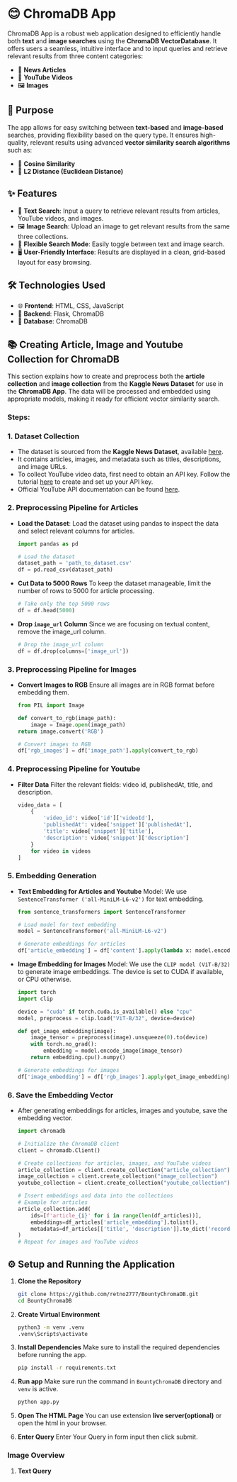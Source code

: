 # 😊 ChromaDB App

ChromaDB App is a robust web application designed to efficiently handle both **text** and **image searches** using the **ChromaDB VectorDatabase**. It offers users a seamless, intuitive interface and to input queries and retrieve relevant results from three content categories:

- 📰 **News Articles**
- 🎥 **YouTube Videos**
- 🖼️ **Images**

## 🎯 Purpose
The app allows for easy switching between **text-based** and **image-based** searches, providing flexibility based on the query type. It ensures high-quality, relevant results using advanced **vector similarity search algorithms** such as:

- 📏 **Cosine Similarity**
- 📐 **L2 Distance (Euclidean Distance)**

## ✨ Features

- 📝 **Text Search**: Input a query to retrieve relevant results from articles, YouTube videos, and images.
- 🖼️ **Image Search**: Upload an image to get relevant results from the same three collections.
- 🔄 **Flexible Search Mode**: Easily toggle between text and image search.
- 🖥️ **User-Friendly Interface**: Results are displayed in a clean, grid-based layout for easy browsing.

## 🛠️ Technologies Used

- 🌐 **Frontend**: HTML, CSS, JavaScript
- 🔧 **Backend**: Flask, ChromaDB
- 💾 **Database**: ChromaDB


## 📚 Creating Article, Image and Youtube Collection for ChromaDB

This section explains how to create and preprocess both the **article collection** and **image collection** from the **Kaggle News Dataset** for use in the **ChromaDB App**. The data will be processed and embedded using appropriate models, making it ready for efficient vector similarity search.

### Steps:

### 1. Dataset Collection
- The dataset is sourced from the **Kaggle News Dataset**, available [here](https://www.kaggle.com/datasets/mdkabinhasan/news-dataset-with-images).
- It contains articles, images, and metadata such as titles, descriptions, and image URLs.
- To collect YouTube video data, first need to obtain an API key. Follow the tutorial [here](https://www.getphyllo.com/post/how-to-get-youtube-api-key) to create and set up your API key.
- Official YouTube API documentation can be found [here](https://developers.google.com/youtube/v3/docs/?apix=true).

### 2. Preprocessing Pipeline for Articles

- **Load the Dataset**:
    Load the dataset using pandas to inspect the data and select relevant columns for articles.

    ```python
    import pandas as pd

    # Load the dataset
    dataset_path = 'path_to_dataset.csv'
    df = pd.read_csv(dataset_path)
    ```
- **Cut Data to 5000 Rows**
    To keep the dataset manageable, limit the number of rows to 5000 for article processing.

    ```python 
    # Take only the top 5000 rows
    df = df.head(5000)
    ```
-  **Drop `image_url` Column**
    Since we are focusing on textual content, remove the image_url column.
    ```python
    # Drop the image_url column
    df = df.drop(columns=['image_url'])
    ```
### 3. Preprocessing Pipeline for Images

- **Convert Images to RGB**
    Ensure all images are in RGB format before embedding them.
    ```python
    from PIL import Image
    
    def convert_to_rgb(image_path):
        image = Image.open(image_path)
    return image.convert('RGB')

    # Convert images to RGB
    df['rgb_images'] = df['image_path'].apply(convert_to_rgb)
    ```
### 4.  Preprocessing Pipeline for Youtube
- **Filter Data**
    Filter the relevant fields: video id, publishedAt, title, and description.
    ```python
    video_data = [
        {
            'video_id': video['id']['videoId'],
            'publishedAt': video['snippet']['publishedAt'],
            'title': video['snippet']['title'],
            'description': video['snippet']['description']
        }
        for video in videos
    ]
    ```
### 5. Embedding Generation
-   **Text Embedding for Articles and Youtube**
    Model: We use `SentenceTransformer ('all-MiniLM-L6-v2')` for text embedding.
    ```python
    from sentence_transformers import SentenceTransformer

    # Load model for text embedding
    model = SentenceTransformer('all-MiniLM-L6-v2')

    # Generate embeddings for articles
    df['article_embedding'] = df['content'].apply(lambda x: model.encode(x))
    ```
- **Image Embedding for Images**
    Model: We use the `CLIP model (ViT-B/32)` to generate image embeddings. The device is set to CUDA if available, or CPU otherwise.
    ```python 
    import torch
    import clip

    device = "cuda" if torch.cuda.is_available() else "cpu"
    model, preprocess = clip.load("ViT-B/32", device=device)

    def get_image_embedding(image):
        image_tensor = preprocess(image).unsqueeze(0).to(device)
        with torch.no_grad():
            embedding = model.encode_image(image_tensor)
        return embedding.cpu().numpy()

    # Generate embeddings for images
    df['image_embedding'] = df['rgb_images'].apply(get_image_embedding)
    ```

### 6. Save the Embedding Vector
- After generating embeddings for articles, images and youtube, save the embedding vector.

    ```python
    import chromadb

    # Initialize the ChromaDB client
    client = chromadb.Client()

    # Create collections for articles, images, and YouTube videos
    article_collection = client.create_collection("article_collection")
    image_collection = client.create_collection("image_collection")
    youtube_collection = client.create_collection("youtube_collection")

    # Insert embeddings and data into the collections
    # Example for articles
    article_collection.add(
        ids=[f'article_{i}' for i in range(len(df_articles))],
        embeddings=df_articles['article_embedding'].tolist(),
        metadatas=df_articles[['title', 'description']].to_dict('records')
    )
    # Repeat for images and YouTube videos

    ```

## ⚙️ Setup and Running the Application
1. **Clone the Repository**
    ```bash
    git clone https://github.com/retno2777/BountyChromaDB.git
    cd BountyChromaDB
    ```
2. **Create Virtual Environment**
    ```bash
    python3 -m venv .venv
    .venv\Scripts\activate
    ```    
3. **Install Dependencies**
    Make sure to install the required dependencies before running the app.
    ```bash
    pip install -r requirements.txt
    ```
4. **Run app**
    Make sure run the command in `BountyChromaDB` directory and `venv` is active.
    ```bash
    python app.py
    ```
5. **Open The HTML Page**
    You can use extension **live server(optional)** or open the html in your browser.

6. **Enter Query**
    Enter Your Query in form input then click submit.

### Image Overview 
1. **Text Query** 
    




